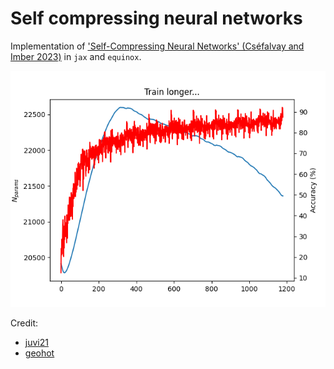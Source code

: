 # Self compressing neural networks

Implementation of ['Self-Compressing Neural Networks' (Cséfalvay and Imber 2023)](https://arxiv.org/pdf/2301.13142) in `jax` and `equinox`. 

![alt text](figs/accuracy_and_model_size.png?raw=true)

Credit:
* [juvi21](https://github.com/juvi21/self-compressing-nn-jax/tree/main)
* [geohot](https://github.com/geohot/ai-notebooks/blob/master/mnist_self_compression.ipynb)